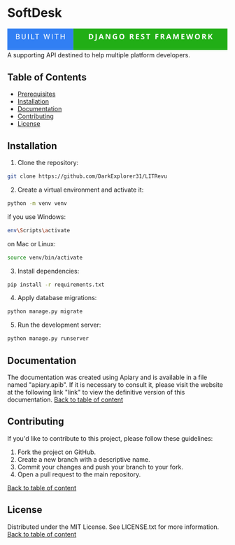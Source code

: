 # SoftDesk
![built-with-DRF](/made-with-django-rest-framework.svg)  
A supporting API destined to help multiple platform developers.

## Table of Contents
- [Prerequisites](#prerequisites)
- [Installation](#installation)
- [Documentation](#documentation)
- [Contributing](#contributing)
- [License](#license)

## Installation

1. Clone the repository:  
```bash
git clone https://github.com/DarkExplorer31/LITRevu
```
2. Create a virtual environment and activate it:
```bash
python -m venv venv
```
if you use Windows:
```bash
env\Scripts\activate
```
on Mac or Linux:
```bash
source venv/bin/activate
```
3. Install dependencies:
```bash
pip install -r requirements.txt
```
4. Apply database migrations:
```bash
python manage.py migrate
```
5. Run the development server:
```bash
python manage.py runserver
```
## Documentation
The documentation was created using Apiary and is available in a file named "apiary.apib".
If it is necessary to consult it, please visit the website at the following link "link"
to view the definitive version of this documentation.
[Back to table of content](#table-of-contents)

## Contributing
If you'd like to contribute to this project, please follow these guidelines:

1. Fork the project on GitHub.
2. Create a new branch with a descriptive name.
3. Commit your changes and push your branch to your fork.
4. Open a pull request to the main repository.

[Back to table of content](#table-of-contents)

## License
Distributed under the MIT License. See LICENSE.txt for more information.
[Back to table of content](#table-of-contents)